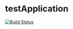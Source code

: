 # testApplication
[![Build Status](https://travis-ci.org/syntheticfeelings/testCrud.svg?branch=master)](https://travis-ci.org/syntheticfeelings/testCrud)

